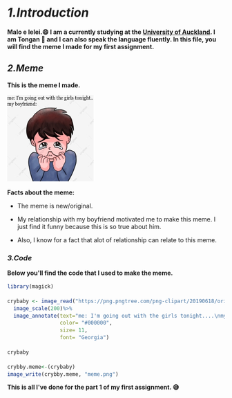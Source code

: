 # *1.Introduction*

**Malo e lelei.:smile: I am a currently studying at the [University of Auckland](https://www.auckland.ac.nz/). I am Tongan 🥥 and I can also speak the language fluently. In this file, you will find the meme I made for my first assignment.**

## *2.Meme*

**This is the meme I made.**

![](meme.png)

**Facts about the meme:**

* The meme is new/original.

* My relationship with my boyfriend motivated me to make this meme. I just find it funny because this is so true about him.
* Also, I know for a fact that alot of relationship can relate to this meme.

### *3.Code*

**Below you'll find the code that I used to make the meme.**

```r
library(magick)

crybaby <- image_read("https://png.pngtree.com/png-clipart/20190618/original/pngtree-boy-cry-hand-painted-illustration-png-image_3919544.jpg") %>%
  image_scale(200)%>%
  image_annotate(text="me: I'm going out with the girls tonight....\nmy boyfriend:",
                 color= "#000000",
                 size= 11,
                 font= "Georgia")
                 
crybaby

crybby.meme<-(crybaby)
image_write(crybby.meme, "meme.png")

```
**This is all I've done for the part 1 of my first assignment. 😅**
